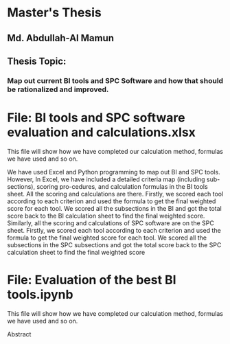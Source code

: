 # Master's Thesis
## Md. Abdullah-Al Mamun

## Thesis Topic:
### Map out current BI tools and SPC Software and how that should be rationalized and improved.

# File: BI tools and SPC software evaluation and calculations.xlsx
This file will show how we have completed our calculation method, formulas we have used and so on.

We have used Excel and Python programming to map out BI and SPC tools. However, In Excel, we have included a detailed criteria map (including sub-sections), scoring pro-cedures, and calculation formulas in the BI tools sheet. All the scoring and calculations are there. Firstly, we scored each tool according to each criterion and used the formula to get the final weighted score for each tool. We scored all the subsections in the BI and got the total score back to the BI calculation sheet to find the final weighted score.
Similarly, all the scoring and calculations of SPC software are on the SPC sheet. Firstly, we scored each tool according to each criterion and used the formula to get the final weighted score for each tool. We scored all the subsections in the SPC subsections and got the total score back to the SPC calculation sheet to find the final weighted score 

# File: Evaluation of the best BI tools.ipynb
This file will show how we have completed our calculation method, formulas we have used and so on.






Abstract


